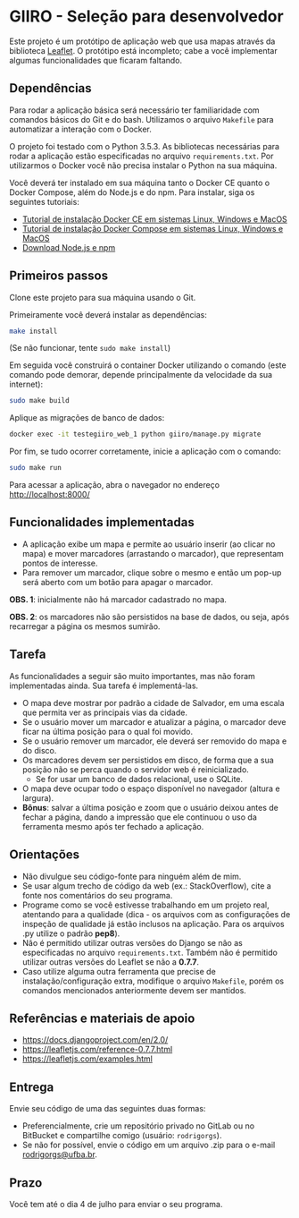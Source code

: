 # GIIRO - Seleção para desenvolvedor

Este projeto é um protótipo de aplicação web que usa mapas através da biblioteca [Leaflet](http://leafletjs.com/). O protótipo está incompleto; cabe a você implementar algumas funcionalidades que ficaram faltando.

## Dependências

Para rodar a aplicação básica será necessário ter familiaridade com comandos básicos do Git e do bash. Utilizamos o arquivo `Makefile` para automatizar a interação com o Docker.

O projeto foi testado com o Python 3.5.3. As bibliotecas necessárias para rodar a aplicação estão especificadas no arquivo `requirements.txt`. Por utilizarmos o Docker você não precisa instalar o Python na sua máquina.

Você deverá ter instalado em sua máquina tanto o Docker CE quanto o Docker Compose, além do Node.js e do npm. Para instalar, siga os seguintes tutoriais:

- [Tutorial de instalação Docker CE em sistemas Linux, Windows e MacOS](https://docs.docker.com/install/#supported-platforms)
- [Tutorial de instalação Docker Compose em sistemas Linux, Windows e MacOS](https://docs.docker.com/compose/install/)
- [Download Node.js e npm](https://nodejs.org/en/download/)

## Primeiros passos

Clone este projeto para sua máquina usando o Git.

Primeiramente você deverá instalar as dependências:

``` bash
make install
```

(Se não funcionar, tente `sudo make install`)

Em seguida você construirá o container Docker utilizando o comando (este comando pode demorar, depende principalmente da velocidade da sua internet):

``` bash
sudo make build
```

Aplique as migrações de banco de dados:

```bash
docker exec -it testegiiro_web_1 python giiro/manage.py migrate
```

Por fim, se tudo ocorrer corretamente, inicie a aplicação com o comando:

``` bash
sudo make run
```

Para acessar a aplicação, abra o navegador no endereço <http://localhost:8000/>

## Funcionalidades implementadas

- A aplicação exibe um mapa e permite ao usuário inserir (ao clicar no mapa) e mover marcadores (arrastando o marcador), que representam pontos de interesse.
- Para remover um marcador, clique sobre o mesmo e então um pop-up será aberto com um botão para apagar o marcador.

**OBS. 1**: inicialmente não há marcador cadastrado no mapa.

**OBS. 2**: os marcadores não são persistidos na base de dados, ou seja, após recarregar a página os mesmos sumirão.

## Tarefa

As funcionalidades a seguir são muito importantes, mas não foram implementadas ainda. Sua tarefa é implementá-las.

- O mapa deve mostrar por padrão a cidade de Salvador, em uma escala que permita ver as principais vias da cidade.
- Se o usuário mover um marcador e atualizar a página, o marcador deve ficar na última posição para o qual foi movido.
- Se o usuário remover um marcador, ele deverá ser removido do mapa e do disco.
- Os marcadores devem ser persistidos em disco, de forma que a sua posição não se perca quando o servidor web é reinicializado.
    - Se for usar um banco de dados relacional, use o SQLite.
- O mapa deve ocupar todo o espaço disponível no navegador (altura e largura).
- **Bônus**: salvar a última posição e zoom que o usuário deixou antes de fechar a página, dando a impressão que ele continuou o uso da ferramenta mesmo após ter fechado a aplicação. 

## Orientações

- Não divulgue seu código-fonte para ninguém além de mim.
- Se usar algum trecho de código da web (ex.: StackOverflow), cite a fonte nos comentários do seu programa.
- Programe como se você estivesse trabalhando em um projeto real, atentando para a qualidade (dica - os arquivos com as configurações de inspeção de qualidade já estão inclusos na aplicação. Para os arquivos .py utilize o padrão **pep8**).
- Não é permitido utilizar outras versões do Django se não as especificadas no arquivo `requirements.txt`. Também não é permitido utilizar outras versões do Leaflet se não a **0.7.7**.
- Caso utilize alguma outra ferramenta que precise de instalação/configuração extra, modifique o arquivo `Makefile`, porém os comandos mencionados anteriormente devem ser mantidos.

## Referências e materiais de apoio

- <https://docs.djangoproject.com/en/2.0/>
- <https://leafletjs.com/reference-0.7.7.html>
- <https://leafletjs.com/examples.html>

## Entrega

Envie seu código de uma das seguintes duas formas:

- Preferencialmente, crie um repositório privado no GitLab ou no BitBucket e compartilhe comigo (usuário: `rodrigorgs`).
- Se não for possível, envie o código em um arquivo .zip para o e-mail <rodrigorgs@ufba.br>.

## Prazo

Você tem até o dia 4 de julho para enviar o seu programa.
